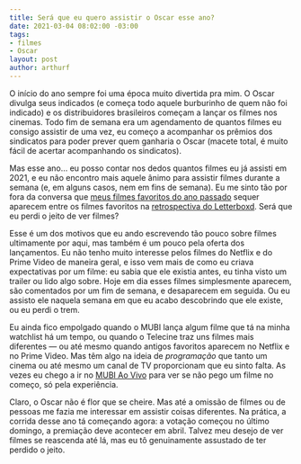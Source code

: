 ```yaml
---
title: Será que eu quero assistir o Oscar esse ano?
date: 2021-03-04 08:02:00 -03:00
tags:
- filmes
- Oscar
layout: post
author: arthurf
---
```


O início do ano sempre foi uma época muito divertida pra mim. O Oscar divulga seus indicados (e começa todo aquele burburinho de quem não foi indicado) e os distribuidores brasileiros começam a lançar os filmes nos cinemas. Todo fim de semana era um agendamento de quantos filmes eu consigo assistir de uma vez, eu começo a acompanhar os prêmios dos sindicatos para poder prever quem ganharia o Oscar (macete total, é muito fácil de acertar acompanhando os sindicatos).

Mas esse ano… eu posso contar nos dedos quantos filmes eu já assisti em 2021, e eu não encontro mais aquele ânimo para assistir filmes durante a semana (e, em alguns casos, nem em fins de semana). Eu me sinto tão por fora da conversa que [meus filmes favoritos do ano passado](2020-12-26-meus-filmes-favoritos-de-2020) sequer aparecem entre os filmes favoritos na [retrospectiva do Letterboxd](https://letterboxd.com/2020/#highest-rated-films). Será que eu perdi o jeito de ver filmes?

Esse é um dos motivos que eu ando escrevendo tão pouco sobre filmes ultimamente por aqui, mas também é um pouco pela oferta dos lançamentos. Eu não tenho muito interesse pelos filmes do Netflix e do Prime Video de maneira geral, e isso vem mais de como eu criava expectativas por um filme: eu sabia que ele existia antes, eu tinha visto um trailer ou lido algo sobre. Hoje em dia esses filmes simplesmente aparecem, são comentados por um fim de semana, e desaparecem em seguida. Ou eu assisto ele naquela semana em que eu acabo descobrindo que ele existe, ou eu perdi o trem.

Eu ainda fico empolgado quando o MUBI lança algum filme que tá na minha watchlist há um tempo, ou quando o Telecine traz uns filmes mais diferentes — ou até mesmo quando antigos favoritos aparecem no Netflix e no Prime Video. Mas têm algo na ideia de *programação* que tanto um cinema ou até mesmo um canal de TV proporcionam que eu sinto falta. As vezes eu chego a ir no [MUBI Ao Vivo](https://mubi.com/live) para ver se não pego um filme no começo, só pela experiência.

Claro, o Oscar não é flor que se cheire. Mas até a omissão de filmes ou de pessoas me fazia me interessar em assistir coisas diferentes. Na prática, a corrida desse ano tá começando agora: a votação começou no último domingo, a premiação deve acontecer em abril. Talvez meu desejo de ver filmes se reascenda até lá, mas eu tô genuinamente assustado de ter perdido o jeito.
